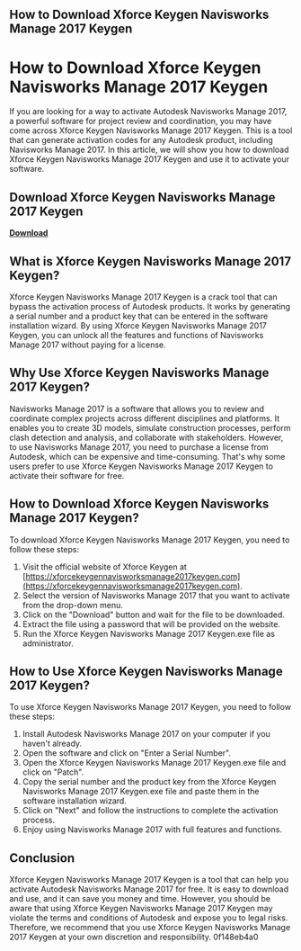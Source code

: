 ## How to Download Xforce Keygen Navisworks Manage 2017 Keygen

  
# How to Download Xforce Keygen Navisworks Manage 2017 Keygen
 
If you are looking for a way to activate Autodesk Navisworks Manage 2017, a powerful software for project review and coordination, you may have come across Xforce Keygen Navisworks Manage 2017 Keygen. This is a tool that can generate activation codes for any Autodesk product, including Navisworks Manage 2017. In this article, we will show you how to download Xforce Keygen Navisworks Manage 2017 Keygen and use it to activate your software.
 
## Download Xforce Keygen Navisworks Manage 2017 Keygen


[**Download**](https://venemena.blogspot.com/?download=2tMn2J)

 
## What is Xforce Keygen Navisworks Manage 2017 Keygen?
 
Xforce Keygen Navisworks Manage 2017 Keygen is a crack tool that can bypass the activation process of Autodesk products. It works by generating a serial number and a product key that can be entered in the software installation wizard. By using Xforce Keygen Navisworks Manage 2017 Keygen, you can unlock all the features and functions of Navisworks Manage 2017 without paying for a license.
 
## Why Use Xforce Keygen Navisworks Manage 2017 Keygen?
 
Navisworks Manage 2017 is a software that allows you to review and coordinate complex projects across different disciplines and platforms. It enables you to create 3D models, simulate construction processes, perform clash detection and analysis, and collaborate with stakeholders. However, to use Navisworks Manage 2017, you need to purchase a license from Autodesk, which can be expensive and time-consuming. That's why some users prefer to use Xforce Keygen Navisworks Manage 2017 Keygen to activate their software for free.
 
## How to Download Xforce Keygen Navisworks Manage 2017 Keygen?
 
To download Xforce Keygen Navisworks Manage 2017 Keygen, you need to follow these steps:
 
1. Visit the official website of Xforce Keygen at [https://xforcekeygennavisworksmanage2017keygen.com](https://xforcekeygennavisworksmanage2017keygen.com).
2. Select the version of Navisworks Manage 2017 that you want to activate from the drop-down menu.
3. Click on the "Download" button and wait for the file to be downloaded.
4. Extract the file using a password that will be provided on the website.
5. Run the Xforce Keygen Navisworks Manage 2017 Keygen.exe file as administrator.

## How to Use Xforce Keygen Navisworks Manage 2017 Keygen?
 
To use Xforce Keygen Navisworks Manage 2017 Keygen, you need to follow these steps:

1. Install Autodesk Navisworks Manage 2017 on your computer if you haven't already.
2. Open the software and click on "Enter a Serial Number".
3. Open the Xforce Keygen Navisworks Manage 2017 Keygen.exe file and click on "Patch".
4. Copy the serial number and the product key from the Xforce Keygen Navisworks Manage 2017 Keygen.exe file and paste them in the software installation wizard.
5. Click on "Next" and follow the instructions to complete the activation process.
6. Enjoy using Navisworks Manage 2017 with full features and functions.

## Conclusion
 
Xforce Keygen Navisworks Manage 2017 Keygen is a tool that can help you activate Autodesk Navisworks Manage 2017 for free. It is easy to download and use, and it can save you money and time. However, you should be aware that using Xforce Keygen Navisworks Manage 2017 Keygen may violate the terms and conditions of Autodesk and expose you to legal risks. Therefore, we recommend that you use Xforce Keygen Navisworks Manage 2017 Keygen at your own discretion and responsibility.
 0f148eb4a0
